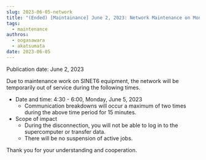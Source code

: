 ```yaml
---
slug: 2023-06-05-network
title: "(Ended) [Maintainance] June 2, 2023: Network Maintenance on Monday, June 5, 2023"
tags:
  - maintenance
authros:
  - oogasawara
  - akatsumata
date: 2023-06-05
---
```


Publication date: June 2, 2023

Due to maintenance work on SINET6 equipment, the network will be temporarily out of service during the following times.

- Date and time: 4:30 - 6:00, Monday, June 5, 2023
    - Communication breakdowns will occur a maximum of two times during the above time period for 15 minutes.
- Scope of impact
    - During the disconnection, you will not be able to log in to the supercomputer or transfer data.
    - There will be no suspension of active jobs.

Thank you for your understanding and cooperation.

